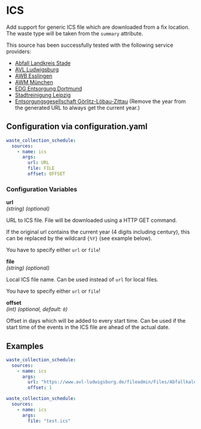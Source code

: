 # ICS

Add support for generic ICS file which are downloaded from a fix location. The waste type will be taken from the `summary` attribute.

This source has been successfully tested with the following service providers:

- [Abfall Landkreis Stade](https://abfall.landkreis-stade.de/)
- [AVL Ludwigsburg](https://www.avl-ludwigsburg.de/)
- [AWB Esslingen](https://www.awb-es.de/)
- [AWM München](https://www.awm-muenchen.de)
- [EDG Entsorgung Dortmund](https://www.edg.de/)
- [Stadtreinigung Leipzig](https://www.stadtreinigung-leipzig.de/)
- [Entsorgungsgesellschaft Görlitz-Löbau-Zittau](https://www.abfall-eglz.de/abfallkalender.0.html) (Remove the year from the generated URL to always get the current year.)

## Configuration via configuration.yaml

```yaml
waste_collection_schedule:
  sources:
    - name: ics
      args:
        url: URL
        file: FILE
        offset: OFFSET
```

### Configuration Variables

**url**<br>
*(string) (optional)*

URL to ICS file. File will be downloaded using a HTTP GET command.

If the original url contains the current year (4 digits including century), this can be replaced by the wildcard `{%Y}` (see example below).

You have to specify either `url` or `file`!

**file**<br>
*(string) (optional)*

Local ICS file name. Can be used instead of `url` for local files.

You have to specify either `url` or `file`!

**offset**<br>
*(int) (optional, default: `0`)*

Offset in days which will be added to every start time. Can be used if the start time of the events in the ICS file are ahead of the actual date.

## Examples

```yaml
waste_collection_schedule:
  sources:
    - name: ics
      args:
        url: "https://www.avl-ludwigsburg.de/fileadmin/Files/Abfallkalender/ICS/Privat/Privat_{%Y}_Ossweil.ics"
        offset: 1
```

```yaml
waste_collection_schedule:
  sources:
    - name: ics
      args:
        file: "test.ics"
```

